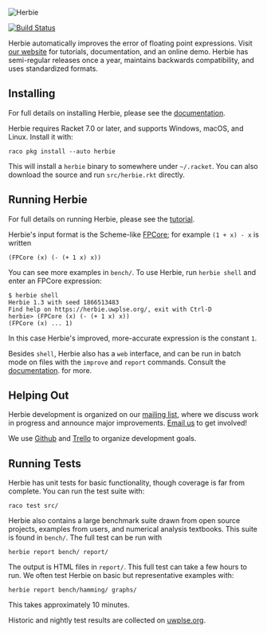 ![Herbie](logo.png)


[![Build Status](https://travis-ci.org/uwplse/herbie.svg?branch=master)](https://travis-ci.org/uwplse/herbie)

Herbie automatically improves the error of floating point expressions.
Visit [our website](https://herbie.uwplse.org) for tutorials,
documentation, and an online demo. Herbie has semi-regular releases
once a year, maintains backwards compatibility, and uses standardized
formats.

Installing
----------

For full details on installing Herbie, please see the
[documentation](http://herbie.uwplse.org/doc/latest/installing.html).

Herbie requires Racket 7.0 or later, and supports Windows, macOS, and
Linux. Install it with:

    raco pkg install --auto herbie

This will install a `herbie` binary to somewhere under `~/.racket`.
You can also download the source and run `src/herbie.rkt` directly.

Running Herbie
--------------

For full details on running Herbie, please see the
[tutorial](http://herbie.uwplse.org/doc/latest/using-web.html).

Herbie's input format is the Scheme-like
[FPCore](http://fpbench.org/spec/fpcore-1.2.html);
for example `(1 + x) - x` is written 

    (FPCore (x) (- (+ 1 x) x))

You can see more examples in `bench/`. To use Herbie, run `herbie
shell` and enter an FPCore expression:

    $ herbie shell
    Herbie 1.3 with seed 1866513483
    Find help on https://herbie.uwplse.org/, exit with Ctrl-D
    herbie> (FPCore (x) (- (+ 1 x) x))
    (FPCore (x) ... 1)

In this case Herbie's improved, more-accurate expression is the
constant `1`.

Besides `shell`, Herbie also has a `web` interface, and can be run in
batch mode on files with the `improve` and `report` commands. Consult
the [documentation](http://herbie.uwplse.org/doc/latest/options.html).
for more.

Helping Out
-----------

Herbie development is organized on our
[mailing list](https://mailman.cs.washington.edu/mailman/listinfo/herbie),
where we discuss work in progress and announce major improvements.
[Email us](mailto:herbie@cs.washington.edu) to get involved!

We use [Github](https://github.com/uwplse/herbie) and
[Trello](https://trello.com/b/lh7b33Dr/herbie) to organize development
goals.

Running Tests
-------------

Herbie has unit tests for basic functionality, though coverage is far
from complete. You can run the test suite with:

    raco test src/

Herbie also contains a large benchmark suite drawn from open source
projects, examples from users, and numerical analysis textbooks. This
suite is found in `bench/`. The full test can be run with

    herbie report bench/ report/

The output is HTML files in `report/`. This full test can take a few
hours to run. We often test Herbie on basic but representative
examples with:

    herbie report bench/hamming/ graphs/

This takes approximately 10 minutes.

Historic and nightly test results are collected on
[uwplse.org](http://herbie.uwplse.org/reports/).
